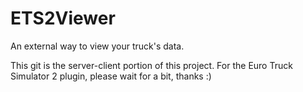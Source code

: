 ETS2Viewer
==========

An external way to view your truck's data.

This git is the server-client portion of this project. For the Euro Truck Simulator 2 plugin, please wait for a bit, thanks :)
